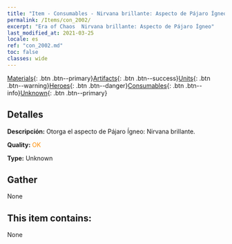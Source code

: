 ```yaml
---
title: "Item - Consumables - Nirvana brillante: Aspecto de Pájaro Ígneo"
permalink: /Items/con_2002/
excerpt: "Era of Chaos  Nirvana brillante: Aspecto de Pájaro Ígneo"
last_modified_at: 2021-03-25
locale: es
ref: "con_2002.md"
toc: false
classes: wide
---
```

 [Materials](/es/Items/){: .btn .btn--primary}[Artifacts](/es/Items/Artifacts/){: .btn .btn--success}[Units](/es/Items/Units/){: .btn .btn--warning}[Heroes](/es/Items/Heroes/){: .btn .btn--danger}[Consumables](/es/Items/Consumables/){: .btn .btn--info}[Unknown](/es/Items/Unknown/){: .btn .btn--primary}

## Detalles
 **Descripción:** Otorga el aspecto de Pájaro Ígneo: Nirvana brillante.

 **Quality:** <span style="color: #FF8C00">OK</span>

 **Type:** Unknown

## Gather

  None

## This item contains:

  None

